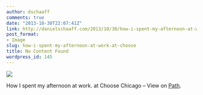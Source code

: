 ```yaml
---
author: dschaaff
comments: true
date: "2013-10-30T22:07:41Z"
link: http://danielschaaff.com/2013/10/30/how-i-spent-my-afternoon-at-work-at-choose/
post_format:
- Image
slug: how-i-spent-my-afternoon-at-work-at-choose
title: No Content Found
wordpress_id: 145
---
```


![](https://danielschaaff.files.wordpress.com/2013/10/tumblr_mvi5gvzbf81qcnv82o1_1280.jpg)

How I spent my afternoon at work. at Choose Chicago – View on [Path](https://path.com/p/3A6cgU).
